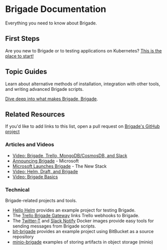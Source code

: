 # Brigade Documentation

Everything you need to know about Brigade.

## First Steps

Are you new to Brigade or to testing applications on Kubernetes? [This is the place to start!](intro/index.md)

## Topic Guides

Learn about alternative methods of installation, integration with other tools, and
writing advanced Brigade scripts.

[Dive deep into what makes Brigade, Brigade](topics/index.md).

## Related Resources

If you'd like to add links to this list, open a pull request on 
[Brigade's GitHub project](https://github.com/Azure/brigade)

### Articles and Videos

- [Video: Brigade, Trello, MongoDB/CosmosDB, and Slack](https://osseu2017.blob.core.windows.net/videos/trello-brigade-demo.mp4)
- [Announcing Brigade](https://open.microsoft.com/2017/10/23/announcing-brigade-event-driven-scripting-kubernetes/) - Microsoft
- [Microsoft Launches Brigade](https://thenewstack.io/microsoft-launches-brigade-event-driven-scripting-tool-kubernetes) - The New Stack
- [Video: Helm, Draft, and Brigade](https://osseu2017.blob.core.windows.net/videos/OSSEU-2017.mp4)
- [Video: Brigade Basics](https://asciinema.org/a/JBsjOpah4nTBvjqDT5dAWvefG)

### Technical

Brigade-related projects and tools.

- [Hello Helm](https://github.com/technosophos/hello-helm) provides an example
  project for testing Brigade.
- The [Trello Brigade Gateway](https://github.com/technosophos/brigade-trello) links
  Trello webhooks to Brigade.
- The [Twitter-T](https://hub.docker.com/r/technosophos/twitter-t/) and [Slack Notify](https://hub.docker.com/r/technosophos/slack-notify/)
  Docker images provide easy tools for sending messages from Brigade scripts.
- [bit-brigade](https://bitbucket.org/lukepatrick/bit-brigade) provides an example project using 
  BitBucket as a source repository
- [minio-brigade](https://github.com/lukepatrick/minio-brigade) examples of storing artifacts in object storage (minio)